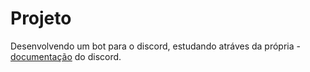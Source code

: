 # Projeto
Desenvolvendo um bot para o discord, estudando atráves da própria - [documentação](https://discordjs.guide/) do discord. 